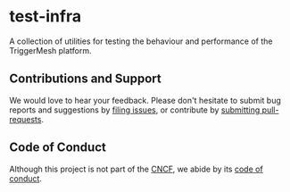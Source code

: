 # test-infra

A collection of utilities for testing the behaviour and performance of the TriggerMesh platform.

## Contributions and Support

We would love to hear your feedback. Please don't hesitate to submit bug reports and suggestions by
[filing issues][gh-issue], or contribute by [submitting pull-requests][gh-pr].

## Code of Conduct

Although this project is not part of the [CNCF][cncf], we abide by its [code of conduct][cncf-conduct].

[gh-issue]: https://github.com/triggermesh/til/issues
[gh-pr]: https://github.com/triggermesh/til/pulls

[cncf]: https://www.cncf.io/
[cncf-conduct]: https://github.com/cncf/foundation/blob/master/code-of-conduct.md
